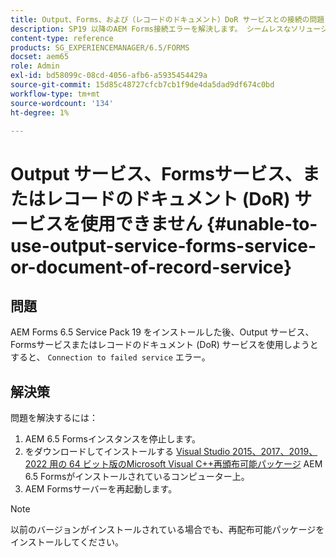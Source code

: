 ```yaml
---
title: Output、Forms、および（レコードのドキュメント）DoR サービスとの接続の問題
description: SP19 以降のAEM Forms接続エラーを解決します。 シームレスなソリューションのために、Microsoft Visual C++を停止してインストールし、サーバーを再起動します。 Output、Forms、DoR サービスのトラブルシューティング。
content-type: reference
products: SG_EXPERIENCEMANAGER/6.5/FORMS
docset: aem65
role: Admin
exl-id: bd58099c-08cd-4056-afb6-a5935454429a
source-git-commit: 15d85c48727cfcb7cb1f9de4da5dad9df674c0bd
workflow-type: tm+mt
source-wordcount: '134'
ht-degree: 1%

---
```


# Output サービス、Formsサービス、またはレコードのドキュメント (DoR) サービスを使用できません {#unable-to-use-output-service-forms-service-or-document-of-record-service}

## 問題

AEM Forms 6.5 Service Pack 19 をインストールした後、Output サービス、Formsサービスまたはレコードのドキュメント (DoR) サービスを使用しようとすると、 `Connection to failed service` エラー。

## 解決策

問題を解決するには：

1. AEM 6.5 Formsインスタンスを停止します。
1. をダウンロードしてインストールする [Visual Studio 2015、2017、2019、2022 用の 64 ビット版のMicrosoft Visual C++再頒布可能パッケージ](https://learn.microsoft.com/en-us/cpp/windows/latest-supported-vc-redist?view=msvc-170#visual-studio-2015-2017-2019-and-2022) AEM 6.5 Formsがインストールされているコンピューター上。
1. AEM Formsサーバーを再起動します。


>[!NOTE]
>
>
> 以前のバージョンがインストールされている場合でも、再配布可能パッケージをインストールしてください。
